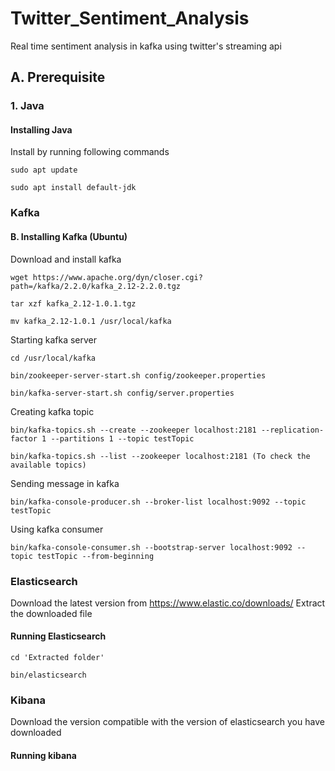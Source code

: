 # Twitter_Sentiment_Analysis
Real time sentiment analysis in kafka using twitter's streaming api


## A. Prerequisite
### 1. Java
#### Installing Java 
Install by running following commands
```
sudo apt update
```
```
sudo apt install default-jdk
```
### Kafka
#### B. Installing Kafka (Ubuntu)
Download and install kafka
```
wget https://www.apache.org/dyn/closer.cgi?path=/kafka/2.2.0/kafka_2.12-2.2.0.tgz 
```
```
tar xzf kafka_2.12-1.0.1.tgz
```
```
mv kafka_2.12-1.0.1 /usr/local/kafka
```
Starting kafka server
```
cd /usr/local/kafka
```
```
bin/zookeeper-server-start.sh config/zookeeper.properties
```
```
bin/kafka-server-start.sh config/server.properties
```
Creating kafka topic
```
bin/kafka-topics.sh --create --zookeeper localhost:2181 --replication-factor 1 --partitions 1 --topic testTopic
```
```
bin/kafka-topics.sh --list --zookeeper localhost:2181 (To check the available topics)
```
Sending message in kafka
```
bin/kafka-console-producer.sh --broker-list localhost:9092 --topic testTopic
```
Using kafka consumer
```
bin/kafka-console-consumer.sh --bootstrap-server localhost:9092 --topic testTopic --from-beginning
```
### Elasticsearch
Download the latest version from https://www.elastic.co/downloads/
Extract the downloaded file
#### Running Elasticsearch
```
cd 'Extracted folder'
```
```
bin/elasticsearch
```

### Kibana
Download the version compatible with the version of elasticsearch you have downloaded
#### Running kibana


